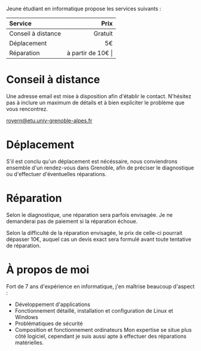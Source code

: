 Jeune étudiant en informatique propose les services suivants :

| Service            | Prix               |
| :----------------- | -----------------: |
| Conseil à distance | Gratuit            |
| Déplacement        | 5€                 |
| Réparation         | à partir de 10€ \| |

# Conseil à distance

Une adresse email est mise à disposition afin d'établir le contact. N'hésitez pas à inclure un maximum de détails et à bien expliciter le problème que vous rencontrez.

<royern@etu.univ-grenoble-alpes.fr>

# Déplacement

S'il est conclu qu'un déplacement est nécéssaire, nous conviendrons ensemble d'un rendez-vous dans Grenoble, afin de préciser le diagnostique ou d'effectuer d'éventuelles réparations.

# Réparation

Selon le diagnostique, une réparation sera parfois envisagée. Je ne demanderai pas de paiement si la réparation échoue.

Selon la difficulté de la réparation envisagée, le prix de celle-ci pourrait dépasser 10€, auquel cas un devis exact sera formulé avant toute tentative de réparation.

# À propos de moi

Fort de 7 ans d'expérience en informatique, j'en maîtrise beaucoup d'aspect :
* Développement d'applications
* Fonctionnement détaillé, installation et configuration de Linux et Windows
* Problématiques de sécurité
* Composition et fonctionnement ordinateurs
Mon expertise se situe plus côté logiciel, cependant je suis aussi apte à effectuer des réparations matérielles.
